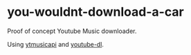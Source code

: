 # you-wouldnt-download-a-car
Proof of concept Youtube Music downloader.

Using [ytmusicapi](https://github.com/sigma67/ytmusicapi) and [youtube-dl](https://github.com/ytdl-org/youtube-dl).  
